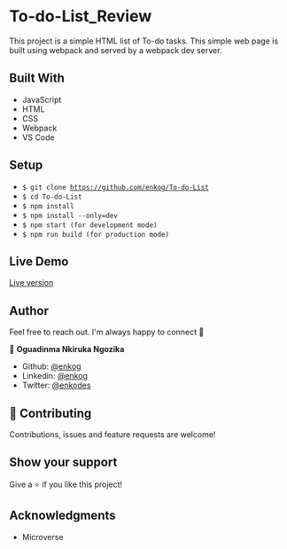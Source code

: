 # To-do-List_Review

This project is a simple HTML list of To-do tasks. This simple web page is built using webpack and served by a webpack dev server.

## Built With 

- JavaScript
- HTML
- CSS
- Webpack
- VS Code

##  Setup    <a name = "setup"></a>

  - <code>$ git clone https://github.com/enkog/To-do-List</code>
  - <code>$ cd To-do-List</code>
  - <code>$ npm install</code>
  - <code>$ npm install --only=dev</code>
  - <code>$ npm start (for development mode)</code>
  - <code>$ npm run build (for production mode)</code>

## Live Demo

<a href="https://enkog.github.io/To-do-List/">Live version</a>

## Author

Feel free to reach out. I'm always happy to connect :slightly_smiling_face:

👤 **Oguadinma Nkiruka Ngozika**

- Github: [@enkog](https://github.com/enkog)
- Linkedin: [@enkog](https://www.linkedin.com/in/enkog/)
- Twitter: [@enkodes](https://twitter.com/enkodes)


## 🤝 Contributing

Contributions, issues and feature requests are welcome!

## Show your support

Give a ⭐️ if you like this project!

## Acknowledgments

- Microverse
